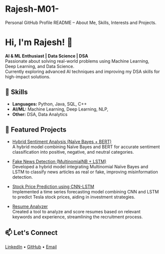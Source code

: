 # Rajesh-M01-
Personal GitHub Profile README – About Me, Skills, Interests and Projects.

# Hi, I'm Rajesh! 👋  

**AI & ML Enthusiast | Data Science | DSA**  
Passionate about solving real-world problems using Machine Learning, Deep Learning, and Data Science.  
Currently exploring advanced AI techniques and improving my DSA skills for high-impact solutions.  

## 🚀 Skills  
- **Languages:** Python, Java, SQL, C++ 
- **AI/ML:** Machine Learning, Deep Learning, NLP,  
- **Other:** DSA, Data Analytics  
 
## 📌 Featured Projects  
- [Hybrid Sentiment Analysis (Naïve Bayes + BERT)](https://github.com/Rajesh-M01/Sentiment-Analysis-WAP)  
A hybrid model combining Naïve Bayes and BERT for accurate sentiment classification into positive, negative, and neutral categories.

- [Fake News Detection (MultinomialNB + LSTM)](https://github.com/Rajesh-M01/Fake-News-Prediction-MultinomalNB-LSTM)  
Developed a hybrid model integrating Multinomial Naïve Bayes and LSTM to classify news articles as real or fake, improving misinformation detection.

- [Stock Price Prediction using CNN-LSTM](https://github.com/Rajesh-M01/Stock-Price-Prediction-CNN-LSTM)  
Implemented a time series forecasting model combining CNN and LSTM to predict Tesla stock prices, aiding in investment strategies.

- [Resume Analyzer](https://github.com/Rajesh-M01/Resume-Keyword-Match-)  
Created a tool to analyze and score resumes based on relevant keywords and experience, streamlining the recruitment process.


## 📫 Let's Connect  
[LinkedIn](https://www.linkedin.com/in/rajesh-m-a42539317/) • [GitHub](https://github.com/Rajesh-M01) • [Email](imrajeshm0405@gmail.com)  

